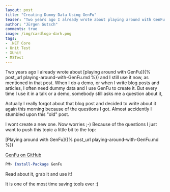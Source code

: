 ```yaml
---
layout: post
title: "Creating Dummy Data Using GenFu"
teaser: "Two years ago I already wrote about playing around with GenFu and I still use it now, as mentioned in that post. When I do a demo, or when I write blog posts and articles, I often need dummy data and I use GenFu to create it. But every time I use it in a talk or a demo, somebody still asks me a question about it,"
author: "Jürgen Gutsch"
comments: true
image: /img/cardlogo-dark.png
tags: 
- .NET Core
- Unit Test
- XUnit
- MSTest
---
```


Two years ago I already wrote about [playing around with GenFu]({% post_url playing-around-with-GenFu.md %}) and I still use it now, as mentioned in that post. When I do a demo, or when I write blog posts and articles, I often need dummy data and I use GenFu to create it. But every time I use it in a talk or a demo, somebody still asks me a question about it, 

Actually I really forgot about that blog post and decided to write about it again this morning because of the questions I got. Almost accidently I stumbled upon this "old" post. 

I wont create a new one. Now worries ;-) Because of the questions I just want to push this topic a little bit to the top:

[Playing around with GenFu]({% post_url playing-around-with-GenFu.md %})

[GenFu on GitHub](https://github.com/MisterJames/GenFu/)

~~~ powershell
PM> Install-Package GenFu
~~~

Read about it, grab it and use it!

It is one of the most time saving tools ever :)

